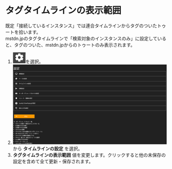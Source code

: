 # タグタイムラインの表示範囲
既定「接続しているインスタンス」では連合タイムラインからタグのついたトゥートを拾います。  
mstdn.jpのタグタイムラインで「検索対象のインスタンスのみ」に設定していると、タグのついた、mstdn.jpからのトゥートのみ表示されます。

1. ![settings1](https://raw.githubusercontent.com/cutls/TheDeskDocs/master/media/settings1.png)を選択。
1. ![settings2](https://raw.githubusercontent.com/cutls/TheDeskDocs/master/media/settings2.png)から __タイムラインの設定__ を選択。
1.  __タグタイムラインの表示範囲__ 値を変更します。クリックすると他の未保存の設定を含めて全て更新・保存されます。

